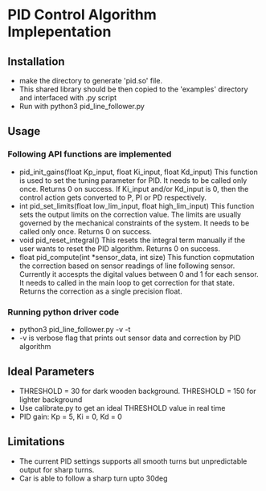 # PID Control Algorithm Implepentation

## Installation
- make the directory to generate 'pid.so' file.
- This shared library should be then copied to the 'examples' directory and interfaced with .py script
- Run with python3 pid_line_follower.py

## Usage
### Following API functions are implemented
- pid_init_gains(float Kp_input, float Ki_input, float Kd_input)
This function is used to set the tuning parameter for PID. It needs to be called only once. Returns 0 on success. If Ki_input and/or Kd_input is 0, 
then the control action gets converted to P, PI or PD respectively.
- int pid_set_limits(float low_lim_input, float high_lim_input)
This function sets the output limits on the correction value. The limits are usually governed by the mechanical constraints of the system. It needs to
be called only once. Returns 0 on success.
- void pid_reset_integral()
This resets the integral term manually if the user wants to reset the PID algorithm. Returns 0 on success.
- float pid_compute(int *sensor_data, int size)
This function copmutation the correction based on sensor readings of line following sensor. Currently it accespts the digital values between 0 and 1
for each sensor. It needs to called in the main loop to get correction for that state. Returns the correction as a single precision float.

### Running python driver code
- python3 pid_line_follower.py -v -t <THRESHOLD>
- -v is verbose flag that prints out sensor data and correction by PID algorithm

## Ideal Parameters
- THRESHOLD = 30 for dark wooden background. THRESHOLD = 150 for lighter background
- Use calibrate.py to get an ideal THRESHOLD value in real time
- PID gain: Kp = 5, Ki = 0, Kd = 0

## Limitations
- The current PID settings supports all smooth turns but unpredictable output for sharp turns.
- Car is able to follow a sharp turn upto 30deg
